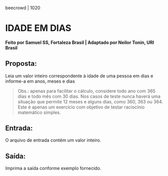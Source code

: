 beecrowd | 1020
# IDADE EM DIAS
#### Feito por Samuel SS, Fortaleza  Brasil | Adaptado por Neilor Tonin, URI  Brasil

## Proposta:

Leia um valor inteiro correspondente à idade de uma pessoa em dias e informe-a em anos, meses e dias

>Obs.: apenas para facilitar o cálculo, considere todo ano com 365 dias e todo mês com 30 dias. Nos casos de teste nunca haverá uma situação que permite 12 meses e alguns dias, como 360, 363 ou 364. Este é apenas um exercício com objetivo de testar raciocínio matemático simples.

## Entrada:
O arquivo de entrada contém um valor inteiro.
## Saída:
Imprima a saída conforme exemplo fornecido.
